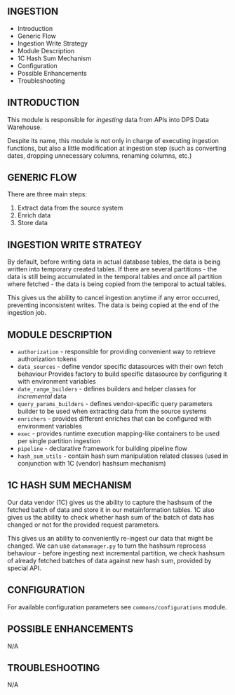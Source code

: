 INGESTION
---------------------

 * Introduction
 * Generic Flow
 * Ingestion Write Strategy
 * Module Description
 * 1C Hash Sum Mechanism
 * Configuration
 * Possible Enhancements
 * Troubleshooting

INTRODUCTION
------------
This module is responsible for _ingesting_ data from APIs into
DPS Data Warehouse.

Despite its name, this module is not only in charge of executing
ingestion functions, but also a little modification at ingestion
step (such as converting dates, dropping unnecessary columns, renaming
columns, etc.)

GENERIC FLOW
------------
There are three main steps:
1. Extract data from the source system
2. Enrich data
3. Store data

INGESTION WRITE STRATEGY
------------------------
By default, before writing data in actual database tables, the data is being written 
into temporary created tables. If there are several partitions - the data is still
being accumulated in the temporal tables and once all partition where fetched - 
the data is being copied from the temporal to actual tables.

This gives us the ability to cancel ingestion anytime if any error occurred, preventing
inconsistent writes. The data is being copied at the end of the ingestion job.

MODULE DESCRIPTION
------------------
* `authorization` - responsible for providing convenient way to retrieve authorization tokens
* `data_sources` -  define vendor specific datasources with their own fetch behaviour
  Provides factory to build specific datasource by configuring it with environment variables
* `date_range_builders` - defines builders and helper classes for _incremental_ data
* `query_params_builders` - defines vendor-specific query parameters builder to be used when extracting data from
  the source systems
* `enrichers` - provides different enriches that can be configured with environment variables 
* `exec` - provides runtime execution mapping-like containers to be used per single partition ingestion
* `pipeline` - declarative framework for building pipeline flow
* `hash_sum_utils` - contain hash sum manipulation related classes (used in conjunction with 1C (vendor) hashsum mechanism)

1C HASH SUM MECHANISM
---------------------
Our data vendor (1C) gives us the ability to capture the hashsum of the fetched batch of data
and store it in our metainformation tables. 1C also gives us the ability to check whether
hash sum of the batch of data has changed or not for the provided request parameters.

This gives us an ability to conveniently re-ingest our data that might be changed.
We can use `datamanager.py` to turn the hashsum reprocess behaviour - before ingesting 
next incremental partition, we check hashsum of already fetched batches of data against 
new hash sum, provided by special API.



CONFIGURATION 
-------------
For available configuration parameters see `commons/configurations` module. 

POSSIBLE ENHANCEMENTS
---------------
N/A

TROUBLESHOOTING
---------------
N/A

